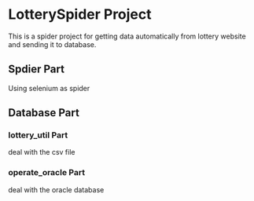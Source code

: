 # LotterySpider Project

This is a spider project for getting data automatically from lottery website and sending it to database.

## Spdier Part

Using selenium as spider


## Database Part

### lottery_util Part

deal with the csv file 

### operate_oracle Part

deal with the oracle database
